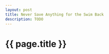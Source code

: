 ```yaml
---
layout: post
title: Never Save Anything for the Swim Back
description: TODO
---
```


{{ page.title }}
================
